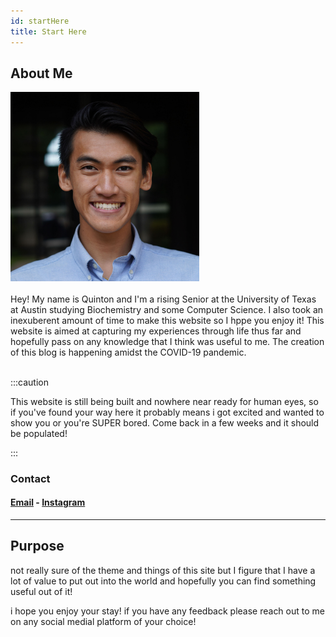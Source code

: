 ```yaml
---
id: startHere
title: Start Here
---
```


## About Me

<img src="../static/img/photo.jpg" width="60%" />
<br />
<br />
<div>
  Hey! My name is Quinton and I'm a rising Senior at the University of Texas at
  Austin studying Biochemistry and some Computer Science. I also took an
  inexuberent amount of time to make this website so I hppe you enjoy it! This
  website is aimed at capturing my experiences through life thus far and
  hopefully pass on any knowledge that I think was useful to me. The creation of
  this blog is happening amidst the COVID-19 pandemic.
</div>
<br />

:::caution

This website is still being built and nowhere near ready for human eyes, so if you've found your way here it probably means i got excited and wanted to show you or you're SUPER bored.
Come back in a few weeks and it should be populated!

:::

### Contact

#### [Email](mailto:quintonpham@gmail.com) - [Instagram](https://www.instagram.com/phamousq/)

---

## Purpose

<p>
  not really sure of the theme and things of this site but I figure that I have
  a lot of value to put out into the world and hopefully you can find something
  useful out of it!
</p>

i hope you enjoy your stay! if you have any feedback please reach out to me on any social medial platform of your choice!
